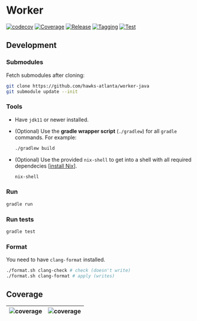 # Worker

[![codecov](https://codecov.io/gh/hawks-atlanta/worker-java/graph/badge.svg?token=FRKGQKPP2Q)](https://codecov.io/gh/hawks-atlanta/worker-java)
[![Coverage](https://github.com/hawks-atlanta/worker-java/actions/workflows/coverage.yml/badge.svg)](https://github.com/hawks-atlanta/worker-java/actions/workflows/coverage.yml)
[![Release](https://github.com/hawks-atlanta/worker-java/actions/workflows/release.yaml/badge.svg)](https://github.com/hawks-atlanta/worker-java/actions/workflows/release.yaml)
[![Tagging](https://github.com/hawks-atlanta/worker-java/actions/workflows/tagging.yaml/badge.svg)](https://github.com/hawks-atlanta/worker-java/actions/workflows/tagging.yaml)
[![Test](https://github.com/hawks-atlanta/worker-java/actions/workflows/testing.yml/badge.svg)](https://github.com/hawks-atlanta/worker-java/actions/workflows/testing.yml)

## Development

### Submodules

Fetch submodules after cloning:

```sh
git clone https://github.com/hawks-atlanta/worker-java
git submodule update --init
```

### Tools

- Have `jdk11` or newer installed.
- (Optional) Use the **gradle wrapper script** (`./gradlew`) for all `gradle` commands. For example:

    ```sh
    ./gradlew build
    ```

- (Optional) Use the provided `nix-shell` to get into a shell with all required dependecies [[install Nix](https://nixos.org/download)].

    ```sh
    nix-shell
    ```

### Run

```sh
gradle run
```

### Run tests

```sh
gradle test
```

### Format

You need to have `clang-format` installed.

```sh
./format.sh clang-check # check (doesn't write)
./format.sh clang-format # apply (writes)
```

## Coverage

|![coverage](https://codecov.io/gh/hawks-atlanta/worker-java/graphs/sunburst.svg?token=FRKGQKPP2Q)|![coverage](https://codecov.io/gh/hawks-atlanta/worker-java/graphs/tree.svg?token=FRKGQKPP2Q)|
|---|---|

